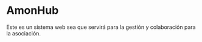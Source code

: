 # AmonHub

Este es un sistema web sea que servirá para la gestión y colaboración para la asociación.
